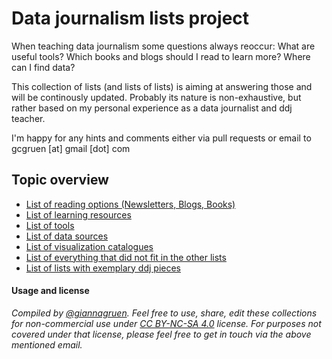 # Data journalism lists project

When teaching data journalism some questions always reoccur: What are useful tools? Which books and blogs should I read to learn more? Where can I find data? 

This collection of lists (and lists of lists) is aiming at answering those and will be continously updated. Probably its nature is non-exhaustive, but rather based on my personal experience as a data journalist and ddj teacher.

I'm happy for any hints and comments either via pull requests or email to gcgruen [at] gmail [dot] com

## Topic overview

- [List of reading options (Newsletters, Blogs, Books)](ddj-reading-options.md)
- [List of learning resources](ddj-learning-resources.md)
- [List of tools](ddj-tools-list.md)
- [List of data sources](ddj-data-sources.md)
- [List of visualization catalogues](data-visualization-catalogues.md)
- [List of everything that did not fit in the other lists](ddj-even-more-list.md)
- [List of lists with exemplary ddj pieces](list-of-lists-ddj-examples.md)


#### Usage and license
*Compiled by [@giannagruen](twitter.com/giannagruen).* 
*Feel free to use, share, edit these collections for non-commercial use under [CC BY-NC-SA 4.0](https://creativecommons.org/licenses/by-nc-sa/4.0/) license. For purposes not covered under that license, please feel free to get in touch via the above mentioned email.*